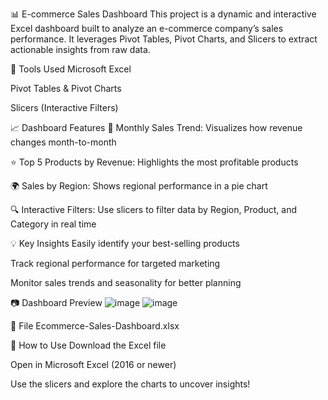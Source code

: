 📊 E-commerce Sales Dashboard
This project is a dynamic and interactive Excel dashboard built to analyze an e-commerce company’s sales performance. It leverages Pivot Tables, Pivot Charts, and Slicers to extract actionable insights from raw data.

🧰 Tools Used
Microsoft Excel

Pivot Tables & Pivot Charts

Slicers (Interactive Filters)

📈 Dashboard Features
📅 Monthly Sales Trend: Visualizes how revenue changes month-to-month

⭐ Top 5 Products by Revenue: Highlights the most profitable products

🌍 Sales by Region: Shows regional performance in a pie chart

🔍 Interactive Filters: Use slicers to filter data by Region, Product, and Category in real time

💡 Key Insights
Easily identify your best-selling products

Track regional performance for targeted marketing

Monitor sales trends and seasonality for better planning

📷 Dashboard Preview
![image](https://github.com/user-attachments/assets/a5502ce9-8677-4c83-877c-9e919691a0cf)
![image](https://github.com/user-attachments/assets/1009a208-9642-4f59-969a-bcf607282a40)


📁 File
Ecommerce-Sales-Dashboard.xlsx

🚀 How to Use
Download the Excel file

Open in Microsoft Excel (2016 or newer)

Use the slicers and explore the charts to uncover insights!

